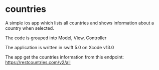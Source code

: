 # countries
A simple ios app which lists all countries and shows information about a country when selected.

The code is grouped into Model, View, Controller

The application is written in swift 5.0 on Xcode v13.0

The app get the countries information from this endpoint: https://restcountries.com/v2/all

